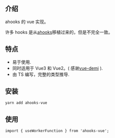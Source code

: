 ## 介绍

ahooks 的 vue 实现。

许多 hooks 是从[ahooks](https://ahooks.js.org/docs)移植过来的，但是不完全一致。

## 特点

- 易于使用.
- 同时适用于 Vue3 和 Vue2。( 感谢[vue-demi](https://github.com/antfu/vue-demi) ).
- 由 TS 编写，完整的类型推导.

## 安装

```
yarn add ahooks-vue
```

## 使用

```
import { useWorkerFunction } from 'ahooks-vue';
```
